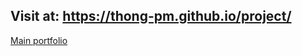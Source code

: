 Visit at: https://thong-pm.github.io/project/
---
[Main portfolio](https://basic-produce.github.io)
